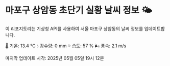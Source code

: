 
# 마포구 상암동 초단기 실황 날씨 정보 🌤️

이 리포지토리는 기상청 API를 사용하여 서울 마포구 상암동의 날씨 정보를 업데이트합니다. 

🌡️ 기온: 13.4 ℃
💧 강수량: 0 mm
💦 습도: 57 %
🌬️ 풍속: 2.1 m/s

마지막 업데이트 시각: 2025년 05월 05일 19시 12분    
